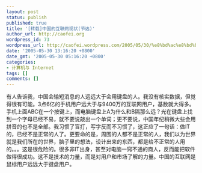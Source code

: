 ```yaml
---
layout: post
status: publish
published: true
title: '[转载]中国的互联网现状(节选)'
author_url: http://caofei.org
wordpress_id: 73
wordpress_url: http://caofei.wordpress.com/2005/05/30/%e8%bd%ac%e8%bd%bd%e4%b8%ad%e5%9b%bd%e7%9a%84%e4%ba%92%e8%81%94%e7%bd%91%e7%8e%b0%e7%8a%b6%e8%8a%82%e9%80%89
date: '2005-05-30 13:16:20 +0800'
date_gmt: '2005-05-30 05:16:20 +0800'
categories:
- 计算机与 Internet
tags: []
comments: []
---
```

<div id="msgcns!66CD003054696B87!336" class="bvMsg">
<p>有人告诉我，中国会输短消息的人远远大于会用键盘的人。我没有核实数据，但觉得很有可能。3点6亿的手机用户远大于与9400万的互联网用户，基数就大得多。手机上面ABC在一个按键上，而电脑键盘上A为什么和B隔那么远？光在键盘上找到一个字母已经不易，就不要说敲出一个单词；更不要说，中国年纪稍微大些会用拼音的也不是全部。我习惯了盲打，写字反而不习惯了，这正应了一句话：做IT的，已经不是正常的人了。更要命的是，周围的人都不是正常的人，我们以为世界就是我们所在的世界，脑子里的想法，设计出来的东西，都是给不正常的人用的。。。这是很危险的。很多非IT出身，甚至对电脑一窍不通的商人，反而能把软件做得很成功。这不是技术的力量，而是对用户和市场了解的力量。中国的互联网是鼠标用户远远大于键盘用户。</p>
</div>
